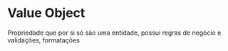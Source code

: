 # Value Object

Propriedade que por si só são uma entidade, possui regras de negócio e validações,
formatações
